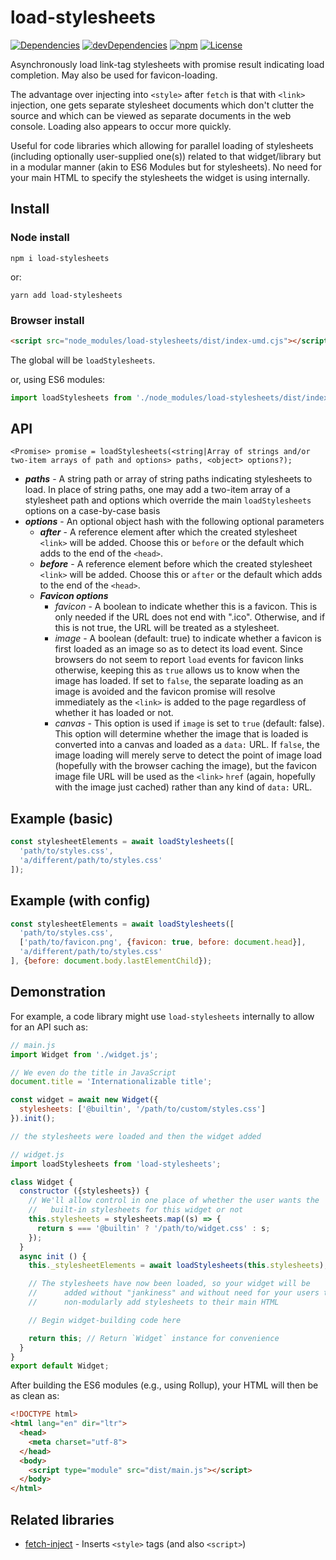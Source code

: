# load-stylesheets

[![Dependencies](https://img.shields.io/david/brettz9/load-stylesheets.svg)](https://david-dm.org/brettz9/load-stylesheets)
[![devDependencies](https://img.shields.io/david/dev/brettz9/load-stylesheets.svg)](https://david-dm.org/brettz9/load-stylesheets?type=dev)
[![npm](http://img.shields.io/npm/v/load-stylesheets.svg)](https://www.npmjs.com/package/load-stylesheets)
[![License](https://img.shields.io/npm/l/load-stylesheets.svg)](LICENSE-MIT)

Asynchronously load link-tag stylesheets with promise result indicating load
completion. May also be used for favicon-loading.

The advantage over injecting into `<style>` after `fetch` is that with
`<link>` injection, one gets separate stylesheet documents which don't
clutter the source and which can be viewed as separate documents in
the web console. Loading also appears to occur more quickly.

Useful for code libraries which allowing for parallel loading of stylesheets
(including optionally user-supplied one(s)) related to that widget/library
but in a modular manner (akin to ES6 Modules but for stylesheets). No
need for your main HTML to specify the stylesheets the widget is
using internally.

## Install

### Node install

`npm i load-stylesheets`

or:

`yarn add load-stylesheets`

### Browser install

```html
<script src="node_modules/load-stylesheets/dist/index-umd.cjs"></script>
```

The global will be `loadStylesheets`.

or, using ES6 modules:

```js
import loadStylesheets from './node_modules/load-stylesheets/dist/index-es.js';
```

## API

```
<Promise> promise = loadStylesheets(<string|Array of strings and/or two-item arrays of path and options> paths, <object> options?);
```

- ***paths*** - A string path or array of string paths indicating stylesheets
    to load. In place of string paths, one may add a two-item array of a
    stylesheet path and options which override the main `loadStylesheets` options
    on a case-by-case basis
- ***options*** - An optional object hash with the following optional parameters
    - ***after*** - A reference element after which the created stylesheet
        `<link>` will be added. Choose this or `before` or the default which
            adds to the end of the `<head>`.
    - ***before*** - A reference element before which the created stylesheet
        `<link>` will be added. Choose this or `after` or the default which
            adds to the end of the `<head>`.
    - ***Favicon options***
        - *favicon* - A boolean to indicate whether this is a favicon. This is
            only needed if the URL does not end with ".ico". Otherwise, and if
            this is not true, the URL will be treated as a stylesheet.
        - *image* - A boolean (default: true) to indicate whether a favicon
            is first loaded as an image so as to detect its load event. Since
            browsers do not seem to report `load` events for favicon links
            otherwise, keeping this as `true` allows us to know when the image
            has loaded. If set to `false`, the separate loading as an image is
            avoided and the favicon promise will resolve immediately as the
            `<link>` is added to the page regardless of whether it has loaded
            or not.
        - *canvas* - This option is used if `image` is set to `true`
            (default: false). This option will determine whether the image that
            is loaded is converted into a canvas and loaded as a `data:` URL.
            If `false`, the image loading will merely serve to detect the point
            of image load (hopefully with the browser caching the image), but
            the favicon image file URL will be used as the `<link>` `href`
            (again, hopefully with the image just cached) rather than any
            kind of `data:` URL.

## Example (basic)

```js
const stylesheetElements = await loadStylesheets([
  'path/to/styles.css',
  'a/different/path/to/styles.css'
]);
```

## Example (with config)

```js
const stylesheetElements = await loadStylesheets([
  'path/to/styles.css',
  ['path/to/favicon.png', {favicon: true, before: document.head}],
  'a/different/path/to/styles.css'
], {before: document.body.lastElementChild});
```

## Demonstration

For example, a code library might use `load-stylesheets` internally
to allow for an API such as:

```js
// main.js
import Widget from './widget.js';

// We even do the title in JavaScript
document.title = 'Internationalizable title';

const widget = await new Widget({
  stylesheets: ['@builtin', '/path/to/custom/styles.css']
}).init();

// the stylesheets were loaded and then the widget added
```

```js
// widget.js
import loadStylesheets from 'load-stylesheets';

class Widget {
  constructor ({stylesheets}) {
    // We'll allow control in one place of whether the user wants the
    //   built-in stylesheets for this widget or not
    this.stylesheets = stylesheets.map((s) => {
      return s === '@builtin' ? '/path/to/widget.css' : s;
    });
  }
  async init () {
    this._stylesheetElements = await loadStylesheets(this.stylesheets);

    // The stylesheets have now been loaded, so your widget will be
    //      added without "jankiness" and without need for your users to
    //      non-modularly add stylesheets to their main HTML

    // Begin widget-building code here

    return this; // Return `Widget` instance for convenience
  }
}
export default Widget;
```

After building the ES6 modules (e.g., using Rollup), your HTML will then
be as clean as:

```html
<!DOCTYPE html>
<html lang="en" dir="ltr">
  <head>
    <meta charset="utf-8">
  </head>
  <body>
    <script type="module" src="dist/main.js"></script>
  </body>
</html>
```

## Related libraries

- [fetch-inject](https://git.habd.as/jhabdas/fetch-inject) - Inserts `<style>` tags (and also `<script>`)
